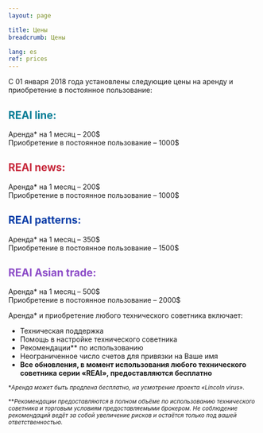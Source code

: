 ```yaml
---
layout: page

title: Цены
breadcrumb: Цены

lang: es
ref: prices
---
```


С 01 января 2018 года установлены следующие цены на аренду и приобретение в постоянное пользование:

## <span style="color:#007c95">REAl line:</span>

Аренда* на 1 месяц – 200$  
Приобретение в постоянное пользование – 1000$

## <span style="color:#c7283b">REAl news:</span>

Аренда* на 1 месяц – 200$  
Приобретение в постоянное пользование – 1000$

## <span style="color:#0a3ea8">REAl patterns:</span>

Аренда* на 1 месяц – 350$  
Приобретение в постоянное пользование – 1500$

## <span style="color:#8b4ac7">REAl Asian trade:</span>

Аренда* на 1 месяц – 500$  
Приобретение в постоянное пользование – 2000$

Аренда* и приобретение любого технического советника включает:

- Техническая поддержка
- Помощь в настройке технического советника
- Рекомендации** по использованию
- Неограниченное число счетов для привязки на Ваше имя
- **Все обновления, в момент использования любого технического советника серии «REAl», предоставляются бесплатно**


<small>\*_Аренда может быть продлена бесплатно, на усмотрение проекта «Lincoln virus»._</small>

<small>\*\*_Рекомендации предоставляются в полном объёме по использованию технического советника и торговым условиям предоставляемыми брокером. Не соблюдение рекомендаций ведёт за собой увеличение рисков и остаётся только под вашей ответственностью._</small>
